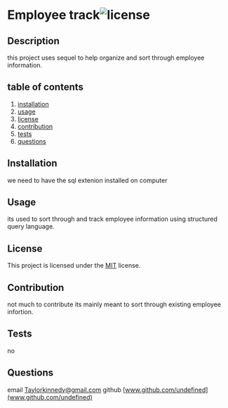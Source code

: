 # Employee track![license](https://img.shields.io/badge/license-mit-blue)
 
## Description
this project uses sequel to help organize and sort through employee information.

## table of contents
1. [installation](#installation)
2. [usage](#usage)
3. [license](#licence)
4. [contribution](#contribution)
5. [tests](#tests)
6. [questions](#questions)

## Installation
we need to have the sql extenion installed on computer


## Usage
its used to sort through and track employee information using structured query language.

## License
This project is licensed under the [MIT]([license](https://opensource.org/licenses/MIT)) license.

## Contribution
not much to contribute its mainly meant to sort through existing employee infortion.

## Tests
no

## Questions
email [Taylorkinnedy@gmail.com](Taylorkinnedy@gmail.com)
github [www.github.com/undefined](www.github.com/undefined)

